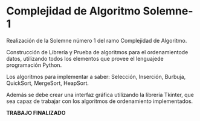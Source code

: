 # Complejidad de Algoritmo Solemne-1
Realización de la Solemne número 1 del ramo Complejidad de Algoritmo.

Construcción de Librería y Prueba de algoritmos para el ordenamientode datos, utilizando todos  los  elementos que  provee  el  lenguajede programación Python.

Los  algoritmos para implementar a saber: Selección, Inserción, Burbuja, QuickSort, MergeSort, HeapSort.

Además se debe crear una interfaz gráfica utilizando la librería Tkinter, que sea capaz de trabajar con los algoritmos de ordenamiento implementados.

************************TRABAJO FINALIZADO************************
